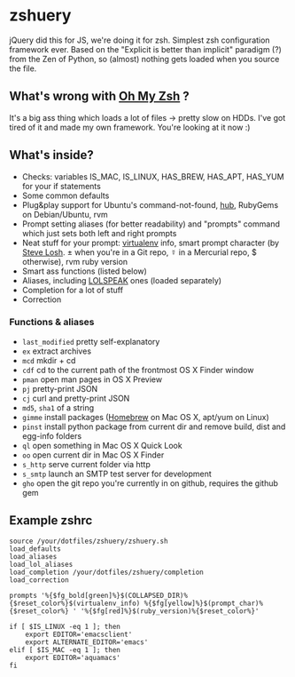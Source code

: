 # zshuery #
jQuery did this for JS, we're doing it for zsh. Simplest zsh configuration framework ever. Based on the "Explicit is better than implicit" paradigm (?) from the Zen of Python, so (almost) nothing gets loaded when you source the file.

## What's wrong with [Oh My Zsh](https://github.com/robbyrussell/oh-my-zsh) ? ##
It's a big ass thing which loads a lot of files → pretty slow on HDDs. I've got tired of it and made my own framework. You're looking at it now :)

## What's inside? ##

- Checks: variables IS_MAC, IS_LINUX, HAS_BREW, HAS_APT, HAS_YUM for your if statements
- Some common defaults
- Plug&play support for Ubuntu's command-not-found, [hub](http://chriswanstrath.com/hub/), RubyGems on Debian/Ubuntu, rvm
- Prompt setting aliases (for better readability) and "prompts" command which just sets both left and right prompts
- Neat stuff for your prompt: [virtualenv](http://www.virtualenv.org/) info, smart prompt character (by [Steve Losh](http://stevelosh.com). ± when you're in a Git repo, ☿ in a Mercurial repo, $ otherwise), rvm ruby version
- Smart ass functions (listed below)
- Aliases, including [LOLSPEAK](http://aur.archlinux.org/packages/lolbash/lolbash/lolbash.sh) ones (loaded separately)
- Completion for a lot of stuff
- Correction

### Functions & aliases ###

- `last_modified` pretty self-explanatory
- `ex` extract archives
- `mcd` mkdir + cd
- `cdf` cd to the current path of the frontmost OS X Finder window
- `pman` open man pages in OS X Preview
- `pj` pretty-print JSON
- `cj` curl and pretty-print JSON
- `md5`, `sha1` of a string
- `gimme` install packages ([Homebrew](http://mxcl.github.com/homebrew/) on Mac OS X, apt/yum on Linux)
- `pinst` install python package from current dir and remove build, dist and egg-info folders
- `ql` open something in Mac OS X Quick Look
- `oo` open current dir in Mac OS X Finder
- `s_http` serve current folder via http
- `s_smtp` launch an SMTP test server for development
- `gho` open the git repo you're currently in on github, requires the github gem

## Example zshrc ##
    source /your/dotfiles/zshuery/zshuery.sh
    load_defaults
    load_aliases
    load_lol_aliases
    load_completion /your/dotfiles/zshuery/completion
    load_correction

    prompts '%{$fg_bold[green]%}$(COLLAPSED_DIR)%{$reset_color%}$(virtualenv_info) %{$fg[yellow]%}$(prompt_char)%{$reset_color%} ' '%{$fg[red]%}$(ruby_version)%{$reset_color%}'

    if [ $IS_LINUX -eq 1 ]; then
        export EDITOR='emacsclient'
        export ALTERNATE_EDITOR='emacs'
    elif [ $IS_MAC -eq 1 ]; then
        export EDITOR='aquamacs'
    fi
